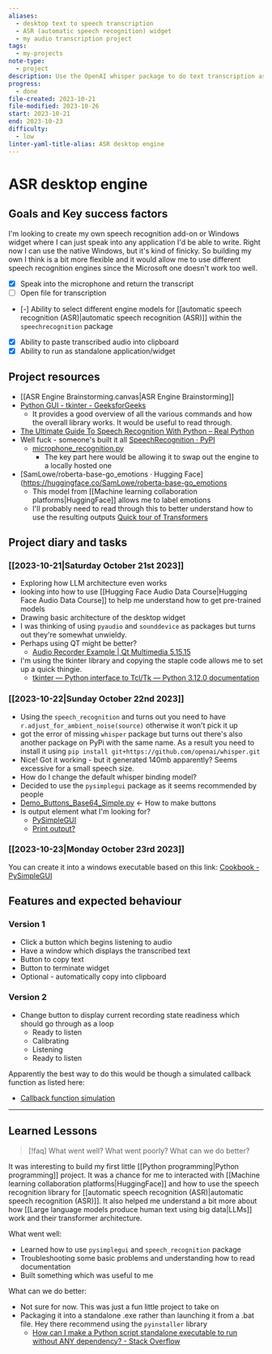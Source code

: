 ```yaml
---
aliases:
  - desktop text to speech transcription
  - ASR (automatic speech recognition) widget
  - my audio transcription project
tags:
  - my-projects
note-type:
  - project
description: Use the OpenAI whisper package to do text transcription as a desktop widget
progress:
  - done
file-created: 2023-10-21
file-modified: 2023-10-26
start: 2023-10-21
end: 2023-10-23
difficulty:
  - low
linter-yaml-title-alias: ASR desktop engine
---
```


# ASR desktop engine

## Goals and Key success factors

I'm looking to create my own speech recognition add-on or Windows widget where I can just speak into any application I'd be able to write. Right now I can use the native Windows, but it's kind of finicky. So building my own I think is a bit more flexible and it would allow me to use different speech recognition engines since the Microsoft one doesn't work too well.

- [x] Speak into the microphone and return the transcript
- [ ] Open file for transcription
- [-] Ability to select different engine models for [[automatic speech recognition (ASR)|automatic speech recognition (ASR)]] within the `speechrecognition` package
- [x] Ability to paste transcribed audio into clipboard
- [x] Ability to run as standalone application/widget

## Project resources

- [[ASR Engine Brainstorming.canvas|ASR Engine Brainstorming]]
- [Python GUI - tkinter - GeeksforGeeks](https://www.geeksforgeeks.org/python-gui-tkinter/)
	- It provides a good overview of all the various commands and how the overall library works. It would be useful to read through.
- [The Ultimate Guide To Speech Recognition With Python – Real Python](https://realpython.com/python-speech-recognition/#working-with-microphones)
- Well fuck - someone's built it all [SpeechRecognition · PyPI](https://pypi.org/project/SpeechRecognition/)
	- [microphone\_recognition.py](https://github.com/Uberi/speech_recognition/blob/master/examples/microphone_recognition.py)
		- The key part here would be allowing it to swap out the engine to a locally hosted one
- [SamLowe/roberta-base-go\_emotions · Hugging Face](https://huggingface.co/SamLowe/roberta-base-go_emotions
	- This model from [[Machine learning collaboration platforms|HuggingFace]] allows me to label emotions
	- I'll probably need to read through this to better understand how to use the resulting outputs [Quick tour of Transformers](https://huggingface.co/docs/transformers/quicktour)

## Project diary and tasks

### [[2023-10-21|Saturday October 21st 2023]]

- Exploring how LLM architecture even works
- looking into how to use [[Hugging Face Audio Data Course|Hugging Face Audio Data Course]] to help me understand how to get pre-trained models
- Drawing basic architecture of the desktop widget
- I was thinking of using `pyaudio` and `sounddevice` as packages but turns out they're somewhat unwieldy.
- Perhaps using QT might be better?
	- [Audio Recorder Example | Qt Multimedia 5.15.15](https://doc.qt.io/qt-5.15/qtmultimedia-multimedia-audiorecorder-example.html#:~:text=To%20record%20audio%20we%20simply,state%20of%20the%20audioRecorder%20object.)
- I'm using the tkinter library and copying the staple code allows me to set up a quick thingie.
	- [tkinter — Python interface to Tcl/Tk — Python 3.12.0 documentation](https://docs.python.org/3/library/tkinter.html#tkinter-modules)

### [[2023-10-22|Sunday October 22nd 2023]]

- Using the `speech_recognition` and turns out you need to have `r.adjust_for_ambient_noise(source)` otherwise it won't pick it up
- got the error of missing `whisper` package but turns out there's also another package on PyPi with the same name. As a result you need to install it using `pip install git+https://github.com/openai/whisper.git`
- Nice! Got it working - but it generated 140mb apparently? Seems excessive for a small speech size.
- How do I change the default whisper binding model?
- Decided to use the `pysimplegui` package as it seems recommended by people
- [Demo\_Buttons\_Base64\_Simple.py](https://github.com/PySimpleGUI/PySimpleGUI/blob/master/DemoPrograms/Demo_Buttons_Base64_Simple.py) <- How to make buttons
- Is output element what I'm looking for?
	- [PySimpleGUI](https://www.pysimplegui.org/en/latest/#output-element)
	- [Print output?](https://www.pysimplegui.org/en/latest/cookbook/#recipe-printing-24-print-to-output-element)

### [[2023-10-23|Monday October 23rd 2023]]

You can create it into a windows executable based on this link: [Cookbook - PySimpleGUI](https://www.pysimplegui.org/en/latest/cookbook/#creating-a-windows-exe-file)

## Features and expected behaviour

### Version 1

- Click a button which begins listening to audio
- Have a window which displays the transcribed text
- Button to copy text
- Button to terminate widget
- Optional - automatically copy into clipboard

### Version 2

- Change button to display current recording state readiness which should go through as a loop
	- Ready to listen
	- Calibrating
	- Listening
	- Ready to listen

Apparently the best way to do this would be though a simulated callback function as listed here:
- [Callback function simulation](https://www.pysimplegui.org/en/latest/cookbook/#recipe-callback-function-simulation)
---

## Learned Lessons

> [!faq] What went well? What went poorly? What can we do better?

It was interesting to build my first little [[Python programming|Python programming]] project. It was a chance for me to interacted with [[Machine learning collaboration platforms|HuggingFace]] and how to use the speech recognition library for [[automatic speech recognition (ASR)|automatic speech recognition (ASR)]]. It also helped me understand a bit more about how [[Large language models produce human text using big data|LLMs]] work and their transformer architecture.

What went well:
- Learned how to use `pysimplegui` and `speech_recognition` package
- Troubleshooting some basic problems and understanding how to read documentation
- Built something which was useful to me

What can we do better:
- Not sure for now. This was just a fun little project to take on
- Packaging it into a standalone .exe rather than launching it from a .bat file. Hey there recommend using the `pyinstaller` library
	- [How can I make a Python script standalone executable to run without ANY dependency? - Stack Overflow](https://stackoverflow.com/questions/5458048/how-can-i-make-a-python-script-standalone-executable-to-run-without-any-dependen)